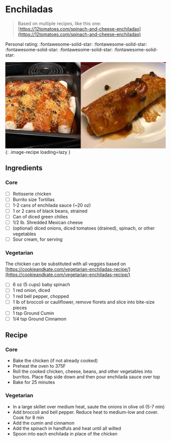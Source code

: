 # Enchiladas

> Based on multiple recipes, like this one: [https://12tomatoes.com/spinach-and-cheese-enchiladas](https://12tomatoes.com/spinach-and-cheese-enchiladas)

<!-- {cts} rating=5; (User can specify rating on scale of 1-5) -->

Personal rating: :fontawesome-solid-star: :fontawesome-solid-star: :fontawesome-solid-star: :fontawesome-solid-star: :fontawesome-solid-star:

<!-- {cte} -->

<!-- {cts} name_image=enchiladas.jpg; (User can specify image name) -->

![enchiladas.jpg](./enchiladas.jpg){: .image-recipe loading=lazy }

<!-- {cte} -->

## Ingredients

### Core

- [ ] Rotisserie chicken
- [ ] Burrito size Tortillas
- [ ] 1-2 cans of enchilada sauce (~20 oz)
- [ ] 1 or 2 cans of black beans, strained
- [ ] Can of diced green chilies
- [ ] 1/2 lb. Shredded Mexican cheese
- [ ] (optional) diced onions, diced tomatoes (drained), spinach, or other vegetables
- [ ] Sour cream, for serving

### Vegetarian

The chicken can be substituted with all veggies based on [https://cookieandkate.com/vegetarian-enchiladas-recipe/](https://cookieandkate.com/vegetarian-enchiladas-recipe/)

- [ ] 6 oz (5 cups) baby spinach
- [ ] 1 red onion, diced
- [ ] 1 red bell pepper, chopped
- [ ] 1 lb of broccoli or cauliflower, remove florets and slice into bite-size pieces
- [ ] 1 tsp Ground Cumin
- [ ] 1/4 tsp Ground Cinnamon

## Recipe

### Core

- Bake the chicken (if not already cooked)
- Preheat the oven to 375F
- Roll the cooked chicken, cheese, beans, and other vegetables into burritos. Place flap side down and then pour enchilada sauce over top
- Bake for 25 minutes

### Vegetarian

- In a large skillet over medium heat, saute the onions in olive oil (5-7 min)
- Add broccoli and bell pepper. Reduce heat to medium-low and cover. Cook for 8 min
- Add the cumin and cinnamon
- Add the spinach in handfuls and heat until all wilted
- Spoon into each enchilada in place of the chicken

